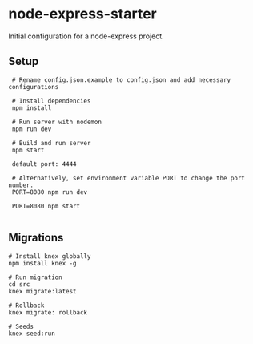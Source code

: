 # node-express-starter

Initial configuration for a node-express project.

## Setup
```
 # Rename config.json.example to config.json and add necessary configurations

 # Install dependencies
 npm install
 
 # Run server with nodemon
 npm run dev
 
 # Build and run server
 npm start
 
 default port: 4444
 
 # Alternatively, set environment variable PORT to change the port number.
 PORT=8080 npm run dev
 
 PORT=8080 npm start
 
```

## Migrations
```shell
# Install knex globally 
npm install knex -g

# Run migration
cd src
knex migrate:latest

# Rollback
knex migrate: rollback

# Seeds
knex seed:run


```

